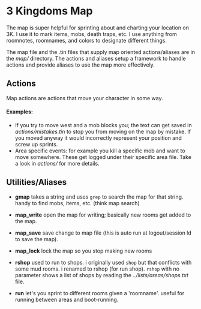# 3 Kingdoms Map

The map is super helpful for sprinting about and charting your location on 3K.  I use it to mark
items, mobs, death traps, etc.  I use anything from roomnotes, roomnames, and colors to designate
different things.

The map file and the .tin files that supply map oriented actions/aliases are in the *map/* directory.
The actions and aliases setup a framework to handle actions and provide aliases to use the map
more effectively.

## Actions
Map actions are actions that move your character in some way.

#### Examples:
  - If you try to move west and a mob blocks you; the text can get saved in *actions/mistakes.tin*
    to stop you from moving on the map by mistake.  If you moved anyway it would incorrectly
    represent your position and screw up sprints.
  - Area specific events: for example you kill a specific mob and want to move somewhere.  These
    get logged under their specific area file.  Take a look in *actions/* for more details.

## Utilities/Aliases
- **gmap**
  takes a string and uses `grep` to search the map for that string.  handy to find
  mobs, items, etc. (think map search)

- **map_write**
    open the map for writing; basically new rooms get added to the map.

- **map_save**
    save change to map file (this is auto run at logout/session ld to save the map).

- **map_lock**
    lock the map so you stop making new rooms

- **rshop**
  used to run to shops.  i originally used `shop` but that conflicts with some mud
  rooms.  i renamed to rshop (for run shop).  `rshop` with no parameter shows a list
  of shops by reading the *../lists/areas/shops.txt* file.

- **run**
  let's you sprint to different rooms given a 'roomname'.  useful for running between
  areas and boot-running.
